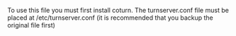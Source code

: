 To use this file you must first install coturn.
The turnserver.conf file must be placed at /etc/turnserver.conf (it is recommended that you backup the original file first)